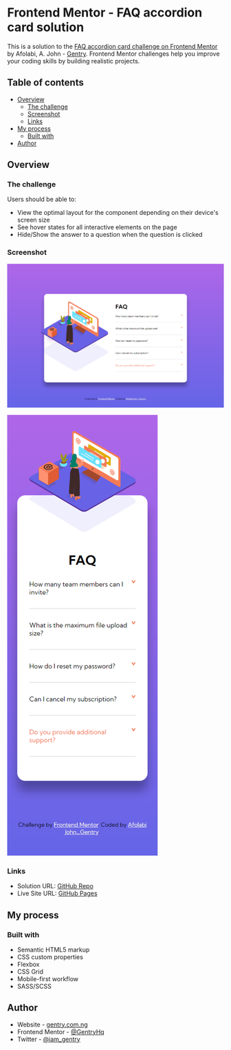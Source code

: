 # Frontend Mentor - FAQ accordion card solution

This is a solution to the [FAQ accordion card challenge on Frontend Mentor](https://www.frontendmentor.io/challenges/faq-accordion-card-XlyjD0Oam) by Afolabi, A. John - [Gentry](https://www.gentry.com.ng/). Frontend Mentor challenges help you improve your coding skills by building realistic projects. 

## Table of contents

- [Overview](#overview)
  - [The challenge](#the-challenge)
  - [Screenshot](#screenshot)
  - [Links](#links)
- [My process](#my-process)
  - [Built with](#built-with)
- [Author](#author)



## Overview

### The challenge

Users should be able to:

- View the optimal layout for the component depending on their device's screen size
- See hover states for all interactive elements on the page
- Hide/Show the answer to a question when the question is clicked

### Screenshot

![Desktop View](./Screenshot/screencapture-desktop.png)

![Mobile View](./Screenshot/screencapture-mobile.png)



### Links

- Solution URL: [GitHub Repo](https://github.com/GentryHQ/faq)
- Live Site URL: [GitHub Pages](https://gentryhq.github.io/faq/)

## My process

### Built with

- Semantic HTML5 markup
- CSS custom properties
- Flexbox
- CSS Grid
- Mobile-first workflow
- SASS/SCSS




## Author

- Website - [gentry.com.ng](https://gentry.com.ng)
- Frontend Mentor - [@GentryHq](https://www.frontendmentor.io/profile/GentryHQ)
- Twitter - [@iam_gentry](https://www.twitter.com/iam_gentry)

